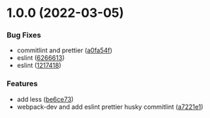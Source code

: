 # 1.0.0 (2022-03-05)

### Bug Fixes

- commitlint and prettier ([a0fa54f](https://github.com/bowlingQ/react-webpack-template/commit/a0fa54f1415428eb600a843e8dac579037e1c74b))
- eslint ([6266613](https://github.com/bowlingQ/react-webpack-template/commit/62666130bd7393c2167364e0be510340ef549efd))
- eslint ([1217418](https://github.com/bowlingQ/react-webpack-template/commit/121741821fa39240bb960b4d7e101912dcb0dc63))

### Features

- add less ([be6ce73](https://github.com/bowlingQ/react-webpack-template/commit/be6ce73a88e287581aee4782e2638260a075ac2a))
- webpack-dev and add eslint prettier husky commitlint ([a7221e1](https://github.com/bowlingQ/react-webpack-template/commit/a7221e1edb2a8aa70ea1c0126ab5c8a00159ddb5))
